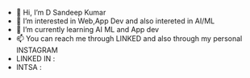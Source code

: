 - 👋 Hi, I’m D Sandeep Kumar
- 👀 I’m interested in Web,App Dev and also intereted in AI/ML
- 🌱 I’m currently learning AI ML and App dev
- 📫 You can reach me through LINKED and also through my personal INSTAGRAM
- LINKED IN :
- INTSA :

<!---
dk0837/dk0837 is a ✨ special ✨ repository because its `README.md` (this file) appears on your GitHub profile.
You can click the Preview link to take a look at your changes.
--->
